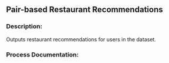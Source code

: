 ## Pair-based Restaurant Recommendations

### Description:
Outputs restaurant recommendations for users in the dataset.

### Process Documentation:
